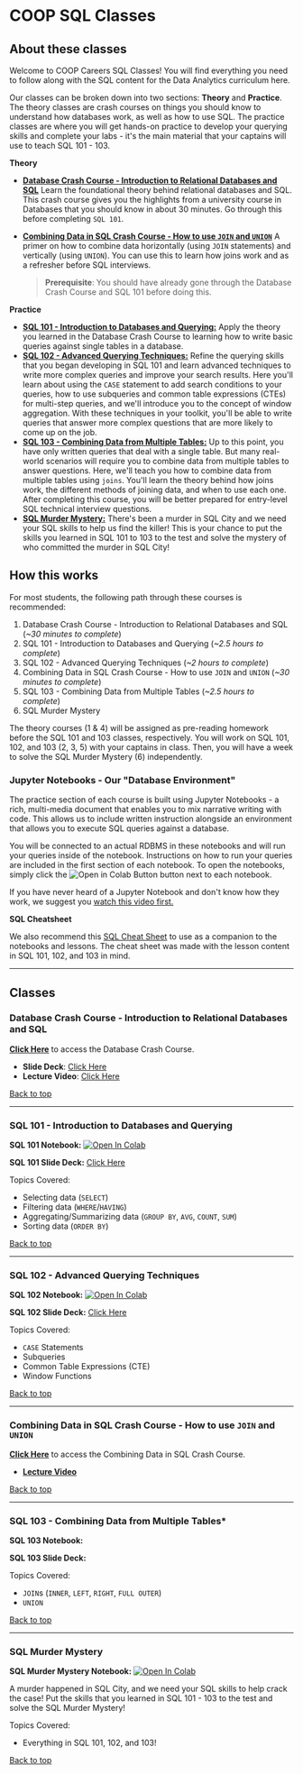 # COOP SQL Classes

## About these classes

Welcome to COOP Careers SQL Classes! You will find everything you need to follow along with the SQL content for the Data Analytics curriculum here. 

Our classes can be broken down into two sections: **Theory** and **Practice**. The theory classes are crash courses on things you should know to understand how databases work, as well as how to use SQL. The practice classes are where you will get hands-on practice to develop your querying skills and complete your labs - it's the main material that your captains will use to teach SQL 101 - 103.

**Theory**

- [**Database Crash Course - Introduction to Relational Databases and SQL**](#database-crash-course---introduction-to-relational-databases-and-sql) Learn the foundational theory behind relational databases and SQL. This crash course gives you the highlights from a university course in Databases that you should know in about 30 minutes. Go through this before completing `SQL 101`.
- [**Combining Data in SQL Crash Course - How to use `JOIN` and `UNION`**](#combining-data-in-sql-crash-course---how-to-use-join-and-union) A primer on how to combine data horizontally (using `JOIN` statements) and vertically (using `UNION`). You can use this to learn how joins work and as a refresher before SQL interviews. 

  >**Prerequisite**: You should have already gone through the Database Crash Course and SQL 101 before doing this.

**Practice**

- [**SQL 101 - Introduction to Databases and Querying:**](#sql-101---introduction-to-databases-and-querying)  Apply the theory you learned in the Database Crash Course to learning how to write basic queries against single tables in a database.
- [**SQL 102 - Advanced Querying Techniques:**](#sql-102---advanced-querying-techniques) Refine the querying skills that you began developing in SQL 101 and learn advanced techniques to write more complex queries and improve your search results. Here you'll learn about using the `CASE` statement to add search conditions to your queries, how to use subqueries and common table expressions (CTEs) for multi-step queries, and we'll introduce you to the concept of window aggregation. With these techniques in your toolkit, you'll be able to write queries that answer more complex questions that are more likely to come up on the job.  
- [**SQL 103 - Combining Data from Multiple Tables:**](#sql-103---combining-data-from-multiple-tables) Up to this point, you have only written queries that deal with a single table. But many real-world scenarios will require you to combine data from multiple tables to answer questions. Here, we'll teach you how to combine data from multiple tables using `joins`. You'll learn the theory behind how joins work, the different methods of joining data, and when to use each one. After completing this course, you will be better prepared for entry-level SQL technical interview questions.
- [**SQL Murder Mystery:**](#sql-murder-mystery) There's been a murder in SQL City and we need your SQL skills to help us find the killer! This is your chance to put the skills you learned in SQL 101 to 103 to the test and solve the mystery of who committed the murder in SQL City!

## How this works

For most students, the following path through these courses is recommended:
1. Database Crash Course - Introduction to Relational Databases and SQL (*~30 minutes to complete*)
2. SQL 101 - Introduction to Databases and Querying (*~2.5 hours to complete*)
3. SQL 102 - Advanced Querying Techniques (*~2 hours to complete*)
4. Combining Data in SQL Crash Course - How to use `JOIN` and `UNION` (*~30 minutes to complete*)
5. SQL 103 - Combining Data from Multiple Tables (*~2.5 hours to complete*)
6. SQL Murder Mystery

The theory courses (1 & 4) will be assigned as pre-reading homework before the SQL 101 and 103 classes, respectively. You will work on SQL 101, 102, and 103 (2, 3, 5) with your captains in class. Then, you will have a week to solve the SQL Murder Mystery (6) independently. 

### Jupyter Notebooks - Our "Database Environment"

The practice section of each course is built using Jupyter Notebooks - a rich, multi-media document that enables you to mix narrative writing with code. This allows us to include written instruction alongside an environment that allows you to execute SQL queries against a database.

You will be connected to an actual RDBMS in these notebooks and will run your queries inside of the notebook. Instructions on how to run your queries are included in the first section of each notebook. To open the notebooks, simply click the ![Open in Colab Button](https://colab.research.google.com/assets/colab-badge.svg) button next to each notebook.

If you have never heard of a Jupyter Notebook and don't know how they work, we suggest you [watch this video first.](https://www.youtube.com/embed/eJDxcR1V7Qg?si=SRxRgxf7jPya-3Vd)


**SQL Cheatsheet**

We also recommend this [SQL Cheat Sheet](https://martinmarroyo.github.io/sqlcheatsheetandresources-coop/) to use as a companion to the notebooks and lessons. The cheat sheet was made with the lesson content in SQL 101, 102, and 103 in mind.

---

## **Classes**

### **Database Crash Course - Introduction to Relational Databases and SQL** 

[**Click Here**](/sql-theory/COOPSQL101-Theory-IntrotoDatabasesandRelationalDatabases.md) to access the Database Crash Course.

- **Slide Deck**: [Click Here](https://docs.google.com/presentation/d/1kK4vbOvCt8N2Xg9Zqht1JmssDZkESJDbZzJlYkolsTo/edit?usp=sharing)
- **Lecture Video**: [Click Here](https://drive.google.com/file/d/1NVmCvai1odVcW0omK7AKaB0AvE69Q2gZ/view)

[Back to top](#about-these-classes)

---

### **SQL 101 - Introduction to Databases and Querying**

**SQL 101 Notebook:** <a target="_blank" href="https://colab.research.google.com/github/freestackinitiative/coop_sql_notebooks/blob/v2/COOP_SQL_101_PracticeNotebook.ipynb">
  <img src="https://colab.research.google.com/assets/colab-badge.svg" alt="Open In Colab"/>
</a>  

**SQL 101 Slide Deck:** [Click Here](https://docs.google.com/presentation/d/1K0oZEydysFZJaclFJcMPy-SsYBg2X2yI9yi8TCTAZ3U/edit?usp=sharing)

Topics Covered:

- Selecting data (`SELECT`)
- Filtering data (`WHERE`/`HAVING`)
- Aggregating/Summarizing data (`GROUP BY`, `AVG`, `COUNT`, `SUM`)
- Sorting data (`ORDER BY`)

[Back to top](#about-these-classes)

---

### **SQL 102 - Advanced Querying Techniques** 

**SQL 102 Notebook:** <a target="_blank" href="https://colab.research.google.com/github/freestackinitiative/coop_sql_notebooks/blob/v2/COOP_SQL_102_PracticeNotebook.ipynb">
  <img src="https://colab.research.google.com/assets/colab-badge.svg" alt="Open In Colab"/>
</a>

**SQL 102 Slide Deck:** [Click Here](https://docs.google.com/presentation/d/1wmNuyjT7Z6QLrEBJMZRXx2FZ6fXnfmtmhRAa-dc92t4/edit?usp=sharing)

Topics Covered:

- `CASE` Statements
- Subqueries 
- Common Table Expressions (CTE)
- Window Functions

[Back to top](#about-these-classes)

--- 

### **Combining Data in SQL Crash Course - How to use `JOIN` and `UNION`**

[**Click Here**](sql-theory/COOPSQL103-Theory-CombiningDataFromMultipleTables.md) to access the Combining Data in SQL Crash Course. 

- [**Lecture Video**]()

[Back to top](#about-these-classes)

---
### **SQL 103 - Combining Data from Multiple Tables***

**SQL 103 Notebook:**

**SQL 103 Slide Deck:**

Topics Covered:
- `JOIN`s (`INNER`, `LEFT`, `RIGHT`, `FULL OUTER`)
- `UNION`

[Back to top](#about-these-classes)

---

### **SQL Murder Mystery** 

**SQL Murder Mystery Notebook:** <a target="_blank" href="https://colab.research.google.com/github/freestackinitiative/coop_sql_notebooks/blob/v2/COOP_SQL_Murder_Mystery.ipynb">
  <img src="https://colab.research.google.com/assets/colab-badge.svg" alt="Open In Colab"/>
</a>

A murder happened in SQL City, and we need your SQL skills to help crack the case! Put the skills that you learned in SQL 101 - 103 to the test and solve the SQL Murder Mystery!

Topics Covered:

- Everything in SQL 101, 102, and 103!

[Back to top](#about-these-classes)